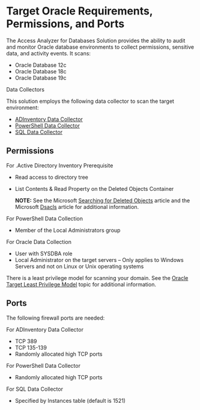 # Target Oracle Requirements, Permissions, and Ports

The Access Analyzer for Databases Solution provides the ability to audit and monitor Oracle database
environments to collect permissions, sensitive data, and activity events. It scans:

- Oracle Database 12c
- Oracle Database 18c
- Oracle Database 19c

Data Collectors

This solution employs the following data collector to scan the target environment:

- [ADInventory Data Collector](../../admin/datacollector/adinventory/overview.md)
- [PowerShell Data Collector](../../admin/datacollector/powershell/overview.md)
- [SQL Data Collector](../../admin/datacollector/sql/overview.md)

## Permissions

For .Active Directory Inventory Prerequisite

- Read access to directory tree
- List Contents & Read Property on the Deleted Objects Container

    **NOTE:** See the Microsoft
    [Searching for Deleted Objects](https://technet.microsoft.com/en-us/library/cc978013.aspx)
    article and the Microsoft
    [Dsacls](<https://technet.microsoft.com/en-us/library/cc771151(v=ws.11).aspx>) article for
    additional information.

For PowerShell Data Collection

- Member of the Local Administrators group

For Oracle Data Collection

- User with SYSDBA role
- Local Administrator on the target servers – Only applies to Windows Servers and not on Linux or
  Unix operating systems

There is a least privilege model for scanning your domain. See the
[Oracle Target Least Privilege Model](config/databaseoracle.md) topic for additional information.

## Ports

The following firewall ports are needed:

For ADInventory Data Collector

- TCP 389
- TCP 135-139
- Randomly allocated high TCP ports

For PowerShell Data Collector

- Randomly allocated high TCP ports

For SQL Data Collector

- Specified by Instances table (default is 1521)
